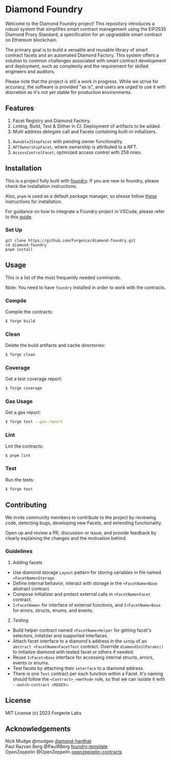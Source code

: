 # Diamond Foundry

Welcome to the Diamond Foundry project! This repository introduces a robust system that simplifies smart contract
management using the EIP2535 Diamond Proxy Standard, a specification for an upgradable smart contract on Ethereum
blockchain.

The primary goal is to build a versatile and reusable library of smart contract facets and an automated Diamond Factory.
This system offers a solution to common challenges associated with smart contract development and deployment, such as
complexity and the requirement for skilled engineers and auditors.

Please note that the project is still a work in progress. While we strive for accuracy, the software is provided "as
is", and users are urged to use it with discretion as it's not yet stable for production environments.

## Features

1. Facet Registry and Diamond Factory.
1. Linting, Build, Test & Slither in CI. Deployment of artifacts to be added.
1. Multi address delegate call and Facets containing built-in initializers.
<!-- 1. `DiamondCutFacet` and `DiamondLoupeFacet` -->
1. `Ownable2StepFacet` with pending owner functionality.
1. `NFTOwnershipFacet`, where ownership is attributed to a NFT.
1. `AccessControlFacet`, optimized access control with 256 roles.

## Installation

This is a project fully built with [foundry](https://github.com/foundry-rs/foundry). If you are new to foundry, please
check the installation instructions.

Also, `pnpm` is used as a default package manager, so please follow [these](https://pnpm.io/installation) instructions
for installation.

For guidance on how to integrate a Foundry project in VSCode, please refer to this
[guide](https://book.getfoundry.sh/config/vscode).

### Set Up

```
git clone https://github.com/Forgenie/diamond-foundry.git
cd diamond-foundry
pnpm install
```

## Usage

This is a list of the most frequently needed commands.

Note: You need to have `foundry` installed in order to work with the contracts.

### Compile

Compile the contracts:

```sh
$ forge build
```

### Clean

Delete the build artifacts and cache directories:

```sh
$ forge clean
```

### Coverage

Get a test coverage report:

```sh
$ forge coverage
```

### Gas Usage

Get a gas report:

```sh
$ forge test --gas-report
```

### Lint

Lint the contracts:

```sh
$ pnpm lint
```

### Test

Run the tests:

```sh
$ forge test
```

## Contributing

We invite community members to contribute to the project by reviewing code, detecting bugs, developing new Facets, and
extending functionality.

Open up and review a PR, discussion or issue, and provide feedback by clearly explaining the changes and the motivation
behind.

### Guidelines

1. Adding facets

- Use diamond storage `Layout` pattern for storing variables in file named `<FacetName>Storage`.
- Define internal behavior, interact with storage in the `<FacetName>Base` abstract contract.
- Compose initializer and protect external calls in `<FacetName>Facet` contract.
- `I<FacetName>` for interface of external functions, and `I<FacetName>Base` for errors, structs, enums, and events.

2. Testing

- Build helper contract named `<FacetName>Helper` for getting facet's selectors, initalizer and supported interfaces.
- Attach facet interface to a diamond's address in the `setUp` of an `abstract <FacetName>FacetTest` contract. Override
  `diamondInitParams()` to initialize diamond with tested facet or others if needed.
- Reuse `I<Facet>Base` interface for accessing internal structs, errors, events or enums.
- Test facets by attaching their `interface` to a diamond address.
- There is one `Test` contract per each function within a Facet. It's naming should follow the `<Contract>_<method>`
  rule, so that we can isolate it with `--match-contract <REGEX>`.

## License

MIT License (c) 2023 Forgenie Labs

## Acknowledgements

Nick Mudge @mudgen [diamond-hardhat](https://github.com/mudgen/diamond)<br /> Paul Razvan Berg @PaulRBerg
[foundry-template](https://github.com/PaulRBerg/foundry-template) <br /> OpenZeppelin @OpenZeppelin
[openzeppelin-contracts](https://github.com/OpenZeppelin/openzeppelin-contracts)
